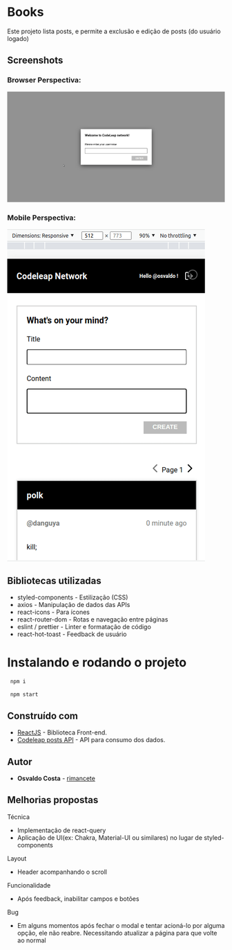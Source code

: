 
# Books

Este projeto lista posts, e permite a exclusão e edição de posts (do usuário logado)

## Screenshots

### Browser Perspectiva:
![nav](./docs/browser.gif)

### Mobile Perspectiva:
![nav](./docs/mobile.gif)

## Bibliotecas utilizadas

- styled-components - Estilização (CSS)
- axios - Manipulação de dados das APIs
- react-icons - Para ícones
- react-router-dom - Rotas e navegação entre páginas
- eslint / prettier - Linter e formatação de código
- react-hot-toast - Feedback de usuário

# Instalando e rodando o projeto

```
 npm i
```

```
 npm start
```
## Construído com

- [ReactJS](https://pt-br.reactjs.org/) - Biblioteca Front-end.
- [Codeleap posts API](http://dev.codeleap.co.uk/careers/) - API para consumo dos dados.

## Autor

- **Osvaldo Costa** - [rimancete](https://github.com/rimancete)

## Melhorias propostas

Técnica
- Implementação de react-query
- Aplicação de UI(ex: Chakra, Material-UI ou similares) no lugar de styled-components

Layout
- Header acompanhando o scroll

Funcionalidade
- Após feedback, inabilitar campos e botões

Bug
- Em alguns momentos após fechar o modal e tentar acioná-lo por alguma opção, ele não reabre. Necessitando atualizar a página para que volte ao normal
